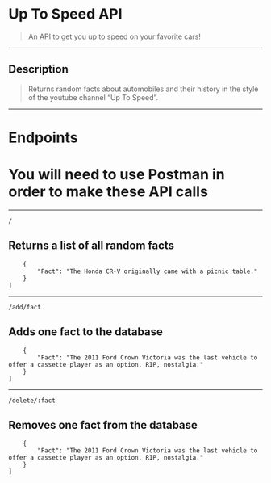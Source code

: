 # Up To Speed API

> An API to get you up to speed on your favorite cars!

---

## Description

> Returns random facts about automobiles and their history in the style of the youtube channel “Up To Speed”.

---

# Endpoints
# You will need to use Postman in order to make these API calls

---


`/`

## Returns a list of all random facts

```python[
    {
        "Fact": "The Honda CR-V originally came with a picnic table."
    }
]
```


---


`/add/fact` 

## Adds one fact to the database

```python[
    {
        "Fact": "The 2011 Ford Crown Victoria was the last vehicle to offer a cassette player as an option. RIP, nostalgia."
    }
]
```

---


`/delete/:fact` 

## Removes one fact from the database

```python[
    {
        "Fact": "The 2011 Ford Crown Victoria was the last vehicle to offer a cassette player as an option. RIP, nostalgia."
    }
]
```
